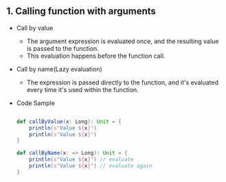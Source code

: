 ## 1. Calling function with arguments

- Call by value
    
    - The argument expression is evaluated once, and the resulting value is passed to the function.
    - This evaluation happens before the function call.

- Call by name(Lazy evaluation)

    - The expression is passed directly to the function, and it's evaluated every time it's used within the function.

- Code Sample

    ```Scala

    def callByValue(x: Long): Unit = {
        println(s"Value ${x}")
        println(s"Value ${x}")
    }

    def callByName(x: => Long): Unit = {
        println(s"Value ${x}") // evaluate
        println(s"Value ${x}") // evaluate again
    }

    ```